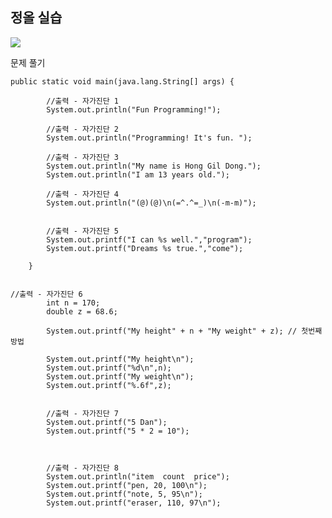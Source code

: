 



## 정올 실습 



![](C:/Users/%EC%9D%B4%EB%AF%BF%EC%9D%8C/OneDrive/%EB%B0%94%ED%83%95%20%ED%99%94%EB%A9%B4/%EC%9E%90%EA%B0%80%EC%A7%84%EB%8B%A8.jpg)



문제 풀기 



``` 
public static void main(java.lang.String[] args) {
		
		//출력 - 자가진단 1 
		System.out.println("Fun Programming!");
		
		//출력 - 자가진단 2
		System.out.println("Programming! It's fun. ");

		//출력 - 자가진단 3
		System.out.println("My name is Hong Gil Dong.");
		System.out.println("I am 13 years old.");
		
		//출력 - 자가진단 4
		System.out.println("(@)(@)\n(=^.^=_)\n(-m-m)");
		
		
		//출력 - 자가진단 5 
		System.out.printf("I can %s well.","program");
		System.out.printf("Dreams %s true.","come");
		
	}
	
```

```
//출력 - 자가진단 6
		int n = 170;
		double z = 68.6;
		
		System.out.printf("My height" + n + "My weight" + z); // 첫번째 방법
		
		System.out.printf("My height\n");
		System.out.printf("%d\n",n);
		System.out.printf("My weight\n");
		System.out.printf("%.6f",z);
		
		
		//출력 - 자가진단 7
		System.out.printf("5 Dan");
		System.out.printf("5 * 2 = 10");

		
		
		//출력 - 자가진단 8
		System.out.println("item  count  price");
		System.out.printf("pen, 20, 100\n");
		System.out.printf("note, 5, 95\n");
		System.out.printf("eraser, 110, 97\n");
```

